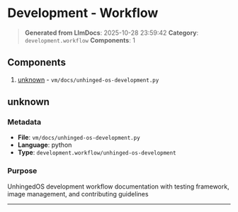# Development - Workflow

> **Generated from LlmDocs**: 2025-10-28 23:59:42
> **Category**: `development.workflow`
> **Components**: 1

## Components

1. [unknown](#unknown) - `vm/docs/unhinged-os-development.py`

## unknown

### Metadata

- **File**: `vm/docs/unhinged-os-development.py`
- **Language**: python
- **Type**: `development.workflow/unhinged-os-development`

### Purpose

UnhingedOS development workflow documentation with testing framework, image management, and contributing guidelines

---

